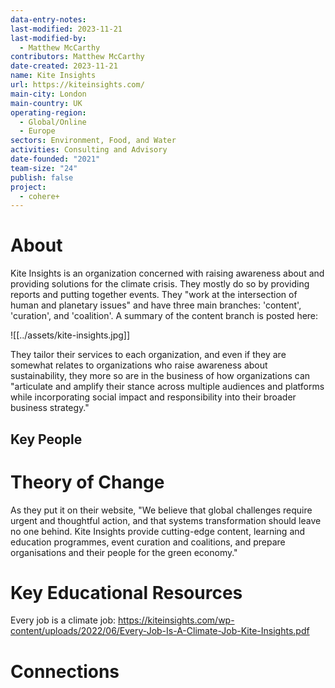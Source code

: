 ```yaml
---
data-entry-notes: 
last-modified: 2023-11-21
last-modified-by:
  - Matthew McCarthy
contributors: Matthew McCarthy
date-created: 2023-11-21
name: Kite Insights
url: https://kiteinsights.com/
main-city: London
main-country: UK
operating-region:
  - Global/Online
  - Europe
sectors: Environment, Food, and Water
activities: Consulting and Advisory
date-founded: "2021"
team-size: "24"
publish: false
project:
  - cohere+
---
```


# About

Kite Insights is an organization concerned with raising awareness about and providing solutions for the climate crisis. They mostly do so by providing reports and putting together events. They "work at the intersection of human and planetary issues" and have three main branches: 'content', 'curation', and 'coalition'. A summary of the content branch is posted here: 

![[../assets/kite-insights.jpg]]



They tailor their services to each organization, and even if they are somewhat relates to organizations who raise awareness about sustainability, they more so are in the business of how organizations can "articulate and amplify their stance across multiple audiences and platforms while incorporating social impact and responsibility into their broader business strategy." 

## Key People


# Theory of Change

As they put it on their website, "We believe that global challenges require urgent and thoughtful action, and that systems transformation should leave no one behind. Kite Insights provide cutting-edge content, learning and education programmes, event curation and coalitions, and prepare organisations and their people for the green economy."
# Key Educational Resources

Every job is a climate job: https://kiteinsights.com/wp-content/uploads/2022/06/Every-Job-Is-A-Climate-Job-Kite-Insights.pdf
# Connections



